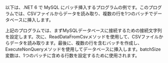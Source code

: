 ﻿以下は、.NET 6 で MySQL にバッチ挿入するプログラムの例です。このプログラムでは、CSVファイルからデータを読み取り、複数の行を1つのバッチでデータベースに挿入します。


上記のプログラムでは、まずMySQLデータベースに接続するための接続文字列を設定します。次に、ReadDataFromCsvメソッドを使用して、CSVファイルからデータを読み取ります。最後に、複数の行を含むバッチを作成し、ExecuteNonQueryメソッドを使用してデータベースに挿入します。batchSize変数は、1つのバッチに含める行数を設定するために使用されます。
